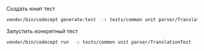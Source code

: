 Создать юнит тест

```bash
vendor/bin/codecept generate:test  -c tests/common unit parser/Translation

```
Запустить конкретный тест

```bash
vendor/bin/codecept run  -c tests/common unit parser/TranslationTest
```


